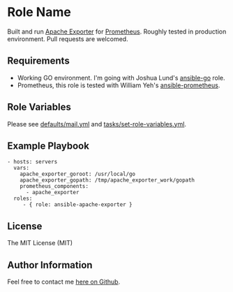 Role Name
=========

Built and run [Apache Exporter](https://github.com/neezgee/apache_exporter) for [Prometheus](https://prometheus.io). Roughly tested in production environment.
Pull requests are welcomed.

Requirements
------------

* Working GO environment. I'm going with Joshua Lund's [ansible-go](https://github.com/jlund/ansible-go) role.
* Prometheus, this role is tested with William Yeh's [ansible-prometheus](https://github.com/William-Yeh/ansible-prometheus).


Role Variables
--------------

Please see [defaults/mail.yml](defaults/mail.yml) and [tasks/set-role-variables.yml](tasks/set-role-variables.yml).


Example Playbook
----------------


    - hosts: servers
      vars:
        apache_exporter_goroot: /usr/local/go
        apache_exporter_gopath: /tmp/apache_exporter_work/gopath
        prometheus_components:
          - apache_exporter
      roles:
         - { role: ansible-apache-exporter }

License
-------

The MIT License (MIT)

Author Information
------------------

Feel free to contact me [here on Github](https://github.com/Samgarr).
